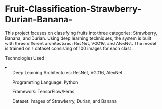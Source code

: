# Fruit-Classification-Strawberry-Durian-Banana-

This project focuses on classifying fruits into three categories: Strawberry, Banana, and Durian. Using deep learning techniques, the system is built with three different architectures: ResNet, VGG16, and AlexNet. The model is trained on a dataset consisting of 100 images for each class.

Technologies Used :
<li>
  <ul>Deep Learning Architectures: ResNet, VGG16, AlexNet </ul>
  <ul>Programming Language: Python</ul>
  <ul>Framework: TensorFlow/Keras</ul>
  <ul>Dataset: Images of Strawberry, Durian, and Banana</ul>
</li>
